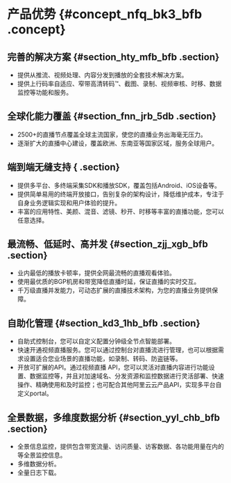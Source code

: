 # 产品优势 {#concept_nfq_bk3_bfb .concept}

## 完善的解决方案 {#section_hty_mfb_bfb .section}

-   提供从推流、视频处理、内容分发到播放的全套技术解决方案。
-   提供上行码率自适应、窄带高清转码™、截图、录制、视频审核、时移、数据监控等功能和服务。

## 全球化能力覆盖 {#section_fnn_jrb_5db .section}

-   2500+的直播节点覆盖全球主流国家，使您的直播业务出海毫无压力。
-   逐渐扩大的直播中心建设，覆盖欧洲、东南亚等国家区域，服务全球用户。

## 端到端无缝支持 { .section}

-   提供多平台、多终端采集SDK和播放SDK，覆盖包括Android、iOS设备等。
-   提供简单易用的终端开放接口，告别复杂的架构设计，降低维护成本，专注于自身业务逻辑实现和用户体验的提升。
-   丰富的应用特性、美颜、混音、滤镜、秒开、时移等丰富的直播功能，您可以任意选择。

## 最流畅、低延时、高并发 {#section_zjj_xgb_bfb .section}

-   业内最低的播放卡顿率，提供全网最流畅的直播观看体验。
-   使用最优质的BGP机房和带宽降低直播时延，保证直播的实时交互。
-   千万级直播并发能力，可动态扩展的直播技术架构，为您的直播业务提供保障。

## 自助化管理 {#section_kd3_1hb_bfb .section}

-   自助式控制台，您可以自定义配置分钟级全节点智能部署。
-   快速开通视频直播服务。您可以通过控制台对直播流进行管理，也可以根据需求设置适合您业场景的直播功能，如录制、转码、防盗链等。
-   开放可扩展的API。通过视频直播 API，您可以灵活对直播内容进行功能设置、数据监控等，并且对加速域名、分发资源和监控数据进行灵活部署、快速操作、精确使用和及时监控；也可配合其他阿里云云产品API，实现多平台自定义portal。

## 全景数据，多维度数据分析 {#section_yyl_chb_bfb .section}

-   全景信息监控，提供包含带宽流量、访问质量、访客数据、各功能用量在内的等全景监控信息。
-   多维数据分析。
-   全量日志下载。

